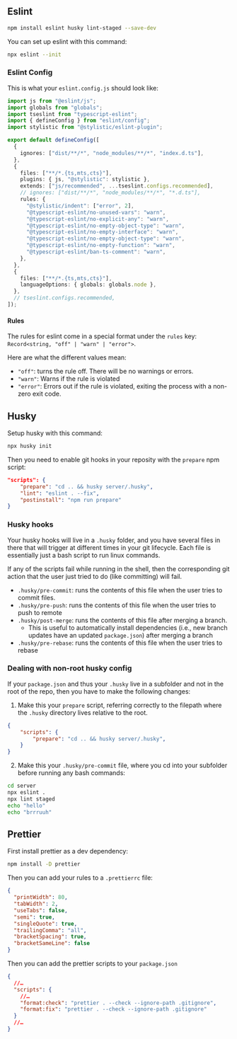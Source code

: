 ## Eslint

```bash
npm install eslint husky lint-staged --save-dev
```

You can set up eslint with this command:

```bash
npx eslint --init
```

### Eslint Config

This is what your `eslint.config.js` should look like:

```ts
import js from "@eslint/js";
import globals from "globals";
import tseslint from "typescript-eslint";
import { defineConfig } from "eslint/config";
import stylistic from "@stylistic/eslint-plugin";

export default defineConfig([
  {
    ignores: ["dist/**/*", "node_modules/**/*", "index.d.ts"],
  },
  {
    files: ["**/*.{ts,mts,cts}"],
    plugins: { js, "@stylistic": stylistic },
    extends: ["js/recommended", ...tseslint.configs.recommended],
    // ignores: ["dist/**/*", "node_modules/**/*", "*.d.ts"],
    rules: {
      "@stylistic/indent": ["error", 2],
      "@typescript-eslint/no-unused-vars": "warn",
      "@typescript-eslint/no-explicit-any": "warn",
      "@typescript-eslint/no-empty-object-type": "warn",
      "@typescript-eslint/no-empty-interface": "warn",
      "@typescript-eslint/no-empty-object-type": "warn",
      "@typescript-eslint/no-empty-function": "warn",
      "@typescript-eslint/ban-ts-comment": "warn",
    },
  },
  {
    files: ["**/*.{ts,mts,cts}"],
    languageOptions: { globals: globals.node },
  },
  // tseslint.configs.recommended,
]);
```

#### Rules

The rules for eslint come in a special format under the `rules` key: `Record<string, "off" | "warn" | "error">`.

Here are what the different values mean:

- `"off"`: turns the rule off. There will be no warnings or errors.
- `"warn"`: Warns if the rule is violated
- `"error"`: Errors out if the rule is violated, exiting the process with a non-zero exit code.



## Husky

Setup husky with this  command:

```bash
npx husky init
```

Then you need to enable git hooks in your reposity with the `prepare` npm script:

```json
"scripts": {
	"prepare": "cd .. && husky server/.husky",
	"lint": "eslint . --fix",
	"postinstall": "npm run prepare"
}
```

### Husky hooks

Your husky hooks will live in a `.husky` folder, and you have several files in there that will trigger at different times in your git lifecycle. Each file is essentially just a bash script to run linux commands.

If any of the scripts fail while running in the shell, then the corresponding git action that the user just tried to do (like committing) will fail.

- `.husky/pre-commit`: runs the contents of this file when the user tries to commit files.
- `.husky/pre-push`: runs the contents of this file when the user tries to push to remote
- `.husky/post-merge`: runs the contents of this file after merging a branch.
	- This is useful to automatically install dependencies (i.e., new branch updates have an updated `package.json`) after merging a branch
- `.husky/pre-rebase`: runs the contents of this file when the user tries to rebase

### Dealing with non-root husky config

If your `package.json` and thus your `.husky` live in a subfolder and not in the root of the repo, then you have to make the following changes:

1. Make this your `prepare` script, referring correctly to the filepath where the `.husky` directory lives relative to the root.

```json
{
	"scripts": {
		"prepare": "cd .. && husky server/.husky",
	}
}
```

2. Make this your `.husky/pre-commit` file, where you cd into your subfolder before running any bash commands:

```bash
cd server
npx eslint .
npx lint staged
echo "hello"
echo "brrruuh"
```

## Prettier

First install prettier as a dev dependency:

```bash
npm install -D prettier
```

Then you can add your rules to a `.prettierrc` file:

```json title=".prettierrc"
{
  "printWidth": 80,
  "tabWidth": 2,
  "useTabs": false,
  "semi": true,
  "singleQuote": true,
  "trailingComma": "all",
  "bracketSpacing": true,
  "bracketSameLine": false
}
```

Then you can add the prettier scripts to your `package.json`

```json
{
  //…
  "scripts": {
    //…
    "format:check": "prettier . --check --ignore-path .gitignore",
    "format:fix": "prettier . --check --ignore-path .gitignore"
  }
  //…
}
```